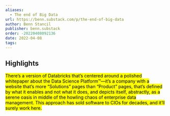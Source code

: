 ```yaml
---
aliases:
  - The end of Big Data
url: https://benn.substack.com/p/the-end-of-big-data
author: Benn Stancil
publisher: benn.substack
order: -20220408092136
date: 2022-04-08
tags:
---
```


## Highlights
<mark>There’s a version of Databricks that’s centered around a polished whitepaper about the Data Science Platform™—it’s a company with a website that’s more “Solutions” pages than “Product” pages, that’s defined by what it enables and not what it does, and depicts itself, abstractly, as a serene oasis in middle of the howling chaos of enterprise data management. This approach has sold software to CIOs for decades, and it’ll surely work here.</mark>

